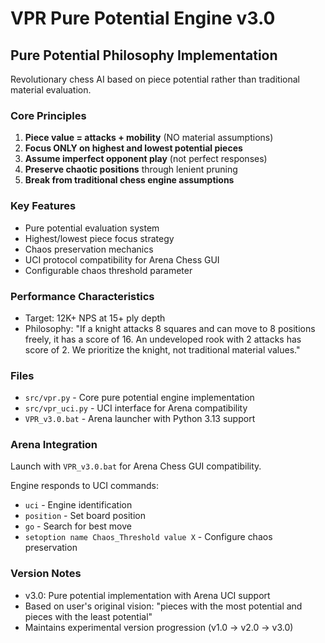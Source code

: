 # VPR Pure Potential Engine v3.0

## Pure Potential Philosophy Implementation

Revolutionary chess AI based on piece potential rather than traditional material evaluation.

### Core Principles
1. **Piece value = attacks + mobility** (NO material assumptions)
2. **Focus ONLY on highest and lowest potential pieces**
3. **Assume imperfect opponent play** (not perfect responses)
4. **Preserve chaotic positions** through lenient pruning
5. **Break from traditional chess engine assumptions**

### Key Features
- Pure potential evaluation system
- Highest/lowest piece focus strategy
- Chaos preservation mechanics
- UCI protocol compatibility for Arena Chess GUI
- Configurable chaos threshold parameter

### Performance Characteristics
- Target: 12K+ NPS at 15+ ply depth
- Philosophy: "If a knight attacks 8 squares and can move to 8 positions freely, it has a score of 16. An undeveloped rook with 2 attacks has score of 2. We prioritize the knight, not traditional material values."

### Files
- `src/vpr.py` - Core pure potential engine implementation
- `src/vpr_uci.py` - UCI interface for Arena compatibility  
- `VPR_v3.0.bat` - Arena launcher with Python 3.13 support

### Arena Integration
Launch with `VPR_v3.0.bat` for Arena Chess GUI compatibility.

Engine responds to UCI commands:
- `uci` - Engine identification
- `position` - Set board position
- `go` - Search for best move
- `setoption name Chaos_Threshold value X` - Configure chaos preservation

### Version Notes
- v3.0: Pure potential implementation with Arena UCI support
- Based on user's original vision: "pieces with the most potential and pieces with the least potential"
- Maintains experimental version progression (v1.0 → v2.0 → v3.0)